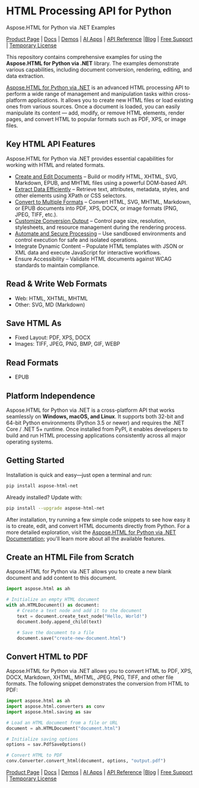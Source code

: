 # HTML Processing API for Python
Aspose.HTML for Python via .NET Examples

[Product Page](https://products.aspose.com/html/python-net/) | [Docs](https://docs.aspose.com/html/python-net/) | [Demos](https://products.aspose.app/html/applications) | [AI Apps](https://products.aspose.ai/html/) | [API Reference](https://reference.aspose.com/html/) |[Blog](https://blog.aspose.com/categories/aspose.html-product-family/) | [Free Support](https://forum.aspose.com/c/html/29) | [Temporary License](https://purchase.aspose.com/temporary-license/)

This repository contains comprehensive examples for using the **Aspose.HTML for Python via .NET** library. The examples demonstrate various capabilities, including document conversion, rendering, editing, and data extraction.

[Aspose.HTML for Python via .NET](https://products.aspose.com/html/python-net/) is an advanced HTML processing API to perform a wide range of management and manipulation tasks within cross-platform applications.  It allows you to create new HTML files or load existing ones from various sources. Once a document is loaded, you can easily manipulate its content — add, modify, or remove HTML elements, render pages, and convert HTML to popular formats such as PDF, XPS, or image files.

## Key HTML API Features

Aspose.HTML for Python via .NET provides essential capabilities for working with HTML and related formats.

- [Create and Edit Documents](https://docs.aspose.com/html/python-net/working-with-documents/) – Build or modify HTML, XHTML, SVG, Markdown, EPUB, and MHTML files using a powerful DOM-based API.
- [Extract Data Efficiently](https://docs.aspose.com/html/python-net/data-extraction/) – Retrieve text, attributes, metadata, styles, and other elements using XPath or CSS selectors.
- [Convert to Multiple Formats](https://docs.aspose.com/html/python-net/converting-between-formats/) – Convert  HTML, SVG, MHTML, Markdown, or EPUB documents into PDF, XPS, DOCX, or image formats (PNG, JPEG, TIFF, etc.).
- [Customize Conversion Output](https://docs.aspose.com/html/python-net/fine-tuning-converters/) – Control page size, resolution, stylesheets, and resource management during the rendering process.
- [Automate and Secure Processing](https://docs.aspose.com/html/python-net/sandboxing/) – Use sandboxed environments and control execution for safe and isolated operations.
- Integrate Dynamic Content – Populate HTML templates with JSON or XML data and execute JavaScript for interactive workflows.
- Ensure Accessibility – Validate HTML documents against WCAG standards to maintain compliance.

## Read & Write Web Formats

- Web: HTML, XHTML, MHTML
- Other: SVG, MD (Markdown)

## Save HTML As

- Fixed Layout: PDF, XPS, DOCX
- Images: TIFF, JPEG, PNG, BMP, GIF, WEBP

## Read Formats

- EPUB

## Platform Independence

Aspose.HTML for Python via .NET is a cross-platform API that works seamlessly on **Windows, macOS, and Linux**. It supports both 32-bit and 64-bit Python environments (Python 3.5 or newer) and requires the .NET Core / .NET 5+ runtime. Once installed from PyPI, it enables developers to build and run HTML processing applications consistently across all major operating systems.

## Getting Started

Installation is quick and easy—just open a terminal and run:

```bash
pip install aspose-html-net
```
Already installed? Update with:

```bash
pip install --upgrade aspose-html-net
```
After installation, try running a few simple code snippets to see how easy it is to create, edit, and convert HTML documents directly from Python. For a more detailed exploration, visit the [Aspose.HTML for Python via .NET Documentation](https://docs.aspose.com/html/python-net/); you'll learn more about all the available features.

## Create an HTML File from Scratch

Aspose.HTML for Python via .NET allows you to create a new blank document and add content to this document.

```py
import aspose.html as ah

# Initialize an empty HTML document
with ah.HTMLDocument() as document:
    # Create a text node and add it to the document
    text = document.create_text_node("Hello, World!")
    document.body.append_child(text)

    # Save the document to a file
    document.save("create-new-document.html")
```

## Convert HTML to PDF

Aspose.HTML for Python via .NET allows you to convert HTML to PDF, XPS, DOCX, Markdown, XHTML, MHTML, JPEG, PNG, TIFF, and other file formats. The following snippet demonstrates the conversion from HTML to PDF:

```py
import aspose.html as ah
import aspose.html.converters as conv
import aspose.html.saving as sav

# Load an HTML document from a file or URL
document = ah.HTMLDocument("document.html")

# Initialize saving options
options = sav.PdfSaveOptions()

# Convert HTML to PDF
conv.Converter.convert_html(document, options, "output.pdf")
```

[Product Page](https://products.aspose.com/html/python-net/) | [Docs](https://docs.aspose.com/html/python-net/) | [Demos](https://products.aspose.app/html/applications) | [AI Apps](https://products.aspose.ai/html/) | [API Reference](https://reference.aspose.com/html/) |[Blog](https://blog.aspose.com/categories/aspose.html-product-family/) | [Free Support](https://forum.aspose.com/c/html/29) | [Temporary License](https://purchase.aspose.com/temporary-license/)